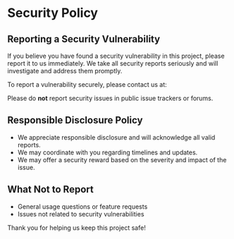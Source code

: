 # Security Policy

## Reporting a Security Vulnerability

If you believe you have found a security vulnerability in this project, please report it to us immediately. We take all security reports seriously and will investigate and address them promptly.

To report a vulnerability securely, please contact us at:

Please do **not** report security issues in public issue trackers or forums.

## Responsible Disclosure Policy

- We appreciate responsible disclosure and will acknowledge all valid reports.
- We may coordinate with you regarding timelines and updates.
- We may offer a security reward based on the severity and impact of the issue.

## What Not to Report

- General usage questions or feature requests
- Issues not related to security vulnerabilities

Thank you for helping us keep this project safe!
